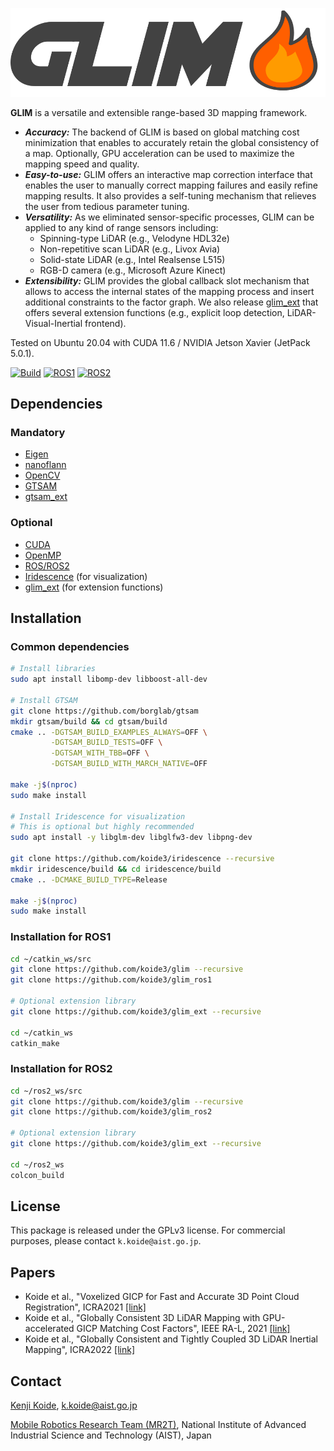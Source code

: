 ![GLIM](docs/logo2.png "GLIM Logo")

**GLIM** is a versatile and extensible range-based 3D mapping framework.

- ***Accuracy:*** The backend of GLIM is based on global matching cost minimization that enables to accurately retain the global consistency of a map. Optionally, GPU acceleration can be used to maximize the mapping speed and quality.
- ***Easy-to-use:*** GLIM offers an interactive map correction interface that enables the user to manually correct mapping failures and easily refine mapping results. It also provides a self-tuning mechanism that relieves the user from tedious parameter tuning.
- ***Versatility:*** As we eliminated sensor-specific processes, GLIM can be applied to any kind of range sensors including:
  - Spinning-type LiDAR (e.g., Velodyne HDL32e)
  - Non-repetitive scan LiDAR (e.g., Livox Avia)
  - Solid-state LiDAR (e.g., Intel Realsense L515)
  - RGB-D camera (e.g., Microsoft Azure Kinect)
- ***Extensibility:*** GLIM provides the global callback slot mechanism that allows to access the internal states of the mapping process and insert additional constraints to the factor graph. We also release [glim_ext](https://github.com/koide3/glim_ext) that offers several extension functions (e.g., explicit loop detection, LiDAR-Visual-Inertial frontend).

Tested on Ubuntu 20.04 with CUDA 11.6 / NVIDIA Jetson Xavier (JetPack 5.0.1).

[![Build](https://github.com/koide3/glim/actions/workflows/build.yml/badge.svg)](https://github.com/koide3/glim/actions/workflows/build.yml)
[![ROS1](https://github.com/koide3/glim_ros1/actions/workflows/docker_push.yml/badge.svg)](https://github.com/koide3/glim_ros1/actions/workflows/docker_push.yml)
[![ROS2](https://github.com/koide3/glim_ros2/actions/workflows/docker_push.yml/badge.svg)](https://github.com/koide3/glim_ros2/actions/workflows/docker_push.yml)

## Dependencies
### Mandatory
- [Eigen](https://eigen.tuxfamily.org/index.php)
- [nanoflann](https://github.com/jlblancoc/nanoflann)
- [OpenCV](https://opencv.org/)
- [GTSAM](https://github.com/borglab/gtsam)
- [gtsam_ext](https://github.com/koide3/gtsam_ext)

### Optional
- [CUDA](https://developer.nvidia.com/cuda-toolkit)
- [OpenMP](https://www.openmp.org/)
- [ROS/ROS2](https://www.ros.org/)
- [Iridescence](https://github.com/koide3/iridescence) (for visualization)
- [glim_ext](https://github.com/koide3/glim_ext) (for extension functions)

## Installation
### Common dependencies

```bash
# Install libraries
sudo apt install libomp-dev libboost-all-dev

# Install GTSAM
git clone https://github.com/borglab/gtsam
mkdir gtsam/build && cd gtsam/build
cmake .. -DGTSAM_BUILD_EXAMPLES_ALWAYS=OFF \
         -DGTSAM_BUILD_TESTS=OFF \
         -DGTSAM_WITH_TBB=OFF \
         -DGTSAM_BUILD_WITH_MARCH_NATIVE=OFF

make -j$(nproc)
sudo make install

# Install Iridescence for visualization
# This is optional but highly recommended
sudo apt install -y libglm-dev libglfw3-dev libpng-dev

git clone https://github.com/koide3/iridescence --recursive
mkdir iridescence/build && cd iridescence/build
cmake .. -DCMAKE_BUILD_TYPE=Release

make -j$(nproc)
sudo make install
```

### Installation for ROS1

```bash
cd ~/catkin_ws/src
git clone https://github.com/koide3/glim --recursive
git clone https://github.com/koide3/glim_ros1

# Optional extension library
git clone https://github.com/koide3/glim_ext --recursive

cd ~/catkin_ws
catkin_make
```

### Installation for ROS2

```bash
cd ~/ros2_ws/src
git clone https://github.com/koide3/glim --recursive
git clone https://github.com/koide3/glim_ros2

# Optional extension library
git clone https://github.com/koide3/glim_ext --recursive

cd ~/ros2_ws
colcon_build
```

## License

This package is released under the GPLv3 license. For commercial purposes, please contact ```k.koide@aist.go.jp```.


## Papers
- Koide et al., "Voxelized GICP for Fast and Accurate 3D Point Cloud Registration", ICRA2021 [[link]](https://staff.aist.go.jp/k.koide/assets/pdf/icra2021_02.pdf)
- Koide et al., "Globally Consistent 3D LiDAR Mapping with GPU-accelerated GICP Matching Cost Factors", IEEE RA-L, 2021 [[link]](https://staff.aist.go.jp/k.koide/assets/pdf/ral2021.pdf)
- Koide et al., "Globally Consistent and Tightly Coupled 3D LiDAR Inertial Mapping", ICRA2022 [[link]](https://staff.aist.go.jp/k.koide/assets/pdf/icra2022.pdf)


## Contact
[Kenji Koide](https://staff.aist.go.jp/k.koide/), k.koide@aist.go.jp

[Mobile Robotics Research Team (MR2T)](https://unit.aist.go.jp/hcmrc/mr-rt/index.html), National Institute of Advanced Industrial Science and Technology (AIST), Japan

